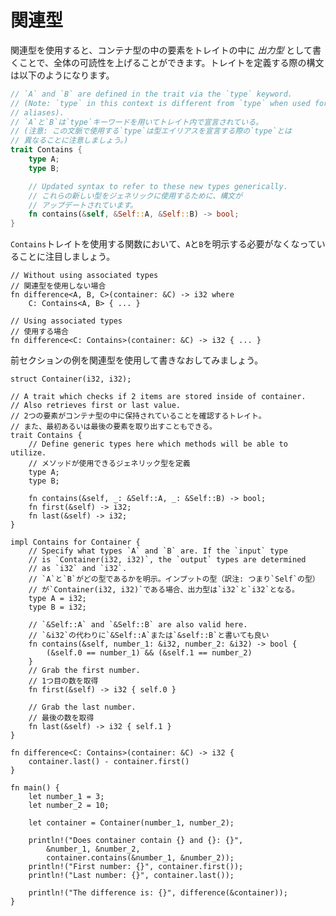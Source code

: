 <!--
# Associated types
-->
# 関連型

<!--
The use of "Associated types" improves the overall readability of code 
by moving inner types locally into a trait as *output* types. Syntax
for the `trait` definition is as follows:
-->
関連型を使用すると、コンテナ型の中の要素をトレイトの中に *出力型* として書くことで、全体の可読性を上げることができます。トレイトを定義する際の構文は以下のようになります。

```rust
// `A` and `B` are defined in the trait via the `type` keyword.
// (Note: `type` in this context is different from `type` when used for
// aliases).
// `A`と`B`は`type`キーワードを用いてトレイト内で宣言されている。
// (注意: この文脈で使用する`type`は型エイリアスを宣言する際の`type`とは
// 異なることに注意しましょう。)
trait Contains {
    type A;
    type B;

    // Updated syntax to refer to these new types generically.
    // これらの新しい型をジェネリックに使用するために、構文が
    // アップデートされています。
    fn contains(&self, &Self::A, &Self::B) -> bool;
}
```

<!--
Note that functions that use the `trait` `Contains` are no longer required
to express `A` or `B` at all:
-->
`Contains`トレイトを使用する関数において、`A`と`B`を明示する必要がなくなっていることに注目しましょう。

```rust,ignore
// Without using associated types
// 関連型を使用しない場合
fn difference<A, B, C>(container: &C) -> i32 where
    C: Contains<A, B> { ... }

// Using associated types
// 使用する場合
fn difference<C: Contains>(container: &C) -> i32 { ... }
```

<!--
Let's rewrite the example from the previous section using associated types:
-->
前セクションの例を関連型を使用して書きなおしてみましょう。

```rust,editable
struct Container(i32, i32);

// A trait which checks if 2 items are stored inside of container.
// Also retrieves first or last value.
// 2つの要素がコンテナ型の中に保持されていることを確認するトレイト。
// また、最初あるいは最後の要素を取り出すこともできる。
trait Contains {
    // Define generic types here which methods will be able to utilize.
    // メソッドが使用できるジェネリック型を定義
    type A;
    type B;

    fn contains(&self, _: &Self::A, _: &Self::B) -> bool;
    fn first(&self) -> i32;
    fn last(&self) -> i32;
}

impl Contains for Container {
    // Specify what types `A` and `B` are. If the `input` type
    // is `Container(i32, i32)`, the `output` types are determined
    // as `i32` and `i32`.
    // `A`と`B`がどの型であるかを明示。インプットの型（訳注: つまり`Self`の型）
    // が`Container(i32, i32)`である場合、出力型は`i32`と`i32`となる。
    type A = i32;
    type B = i32;

    // `&Self::A` and `&Self::B` are also valid here.
    // `&i32`の代わりに`&Self::A`または`&self::B`と書いても良い
    fn contains(&self, number_1: &i32, number_2: &i32) -> bool {
        (&self.0 == number_1) && (&self.1 == number_2)
    }
    // Grab the first number.
    // 1つ目の数を取得
    fn first(&self) -> i32 { self.0 }

    // Grab the last number.
    // 最後の数を取得
    fn last(&self) -> i32 { self.1 }
}

fn difference<C: Contains>(container: &C) -> i32 {
    container.last() - container.first()
}

fn main() {
    let number_1 = 3;
    let number_2 = 10;

    let container = Container(number_1, number_2);

    println!("Does container contain {} and {}: {}",
        &number_1, &number_2,
        container.contains(&number_1, &number_2));
    println!("First number: {}", container.first());
    println!("Last number: {}", container.last());
    
    println!("The difference is: {}", difference(&container));
}
```
